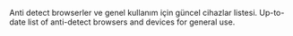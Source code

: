 Anti detect browserler ve genel kullanım için güncel cihazlar listesi.
Up-to-date list of anti-detect browsers and devices for general use.
